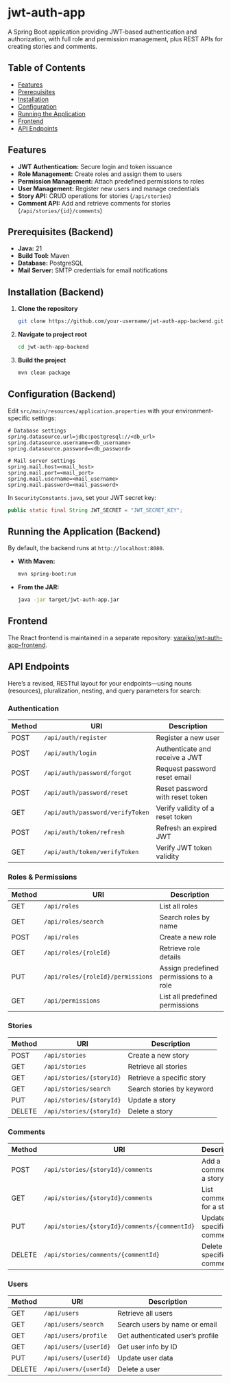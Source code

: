 # jwt-auth-app

A Spring Boot application providing JWT-based authentication and authorization, with full role and permission management, plus REST APIs for creating stories and comments.

## Table of Contents

* [Features](#features)
* [Prerequisites](#prerequisites)
* [Installation](#installation)
* [Configuration](#configuration)
* [Running the Application](#running-the-application)
* [Frontend](#frontend)
* [API Endpoints](#api-endpoints)

## Features

* **JWT Authentication:** Secure login and token issuance
* **Role Management:** Create roles and assign them to users
* **Permission Management:** Attach predefined permissions to roles
* **User Management:** Register new users and manage credentials
* **Story API:** CRUD operations for stories (`/api/stories`)
* **Comment API:** Add and retrieve comments for stories (`/api/stories/{id}/comments`)

## Prerequisites (Backend)

* **Java:** 21
* **Build Tool:** Maven
* **Database:** PostgreSQL
* **Mail Server:** SMTP credentials for email notifications

## Installation (Backend)

1. **Clone the repository**

   ```bash
   git clone https://github.com/your-username/jwt-auth-app-backend.git
   ```
2. **Navigate to project root**

   ```bash
   cd jwt-auth-app-backend
   ```
3. **Build the project**

   ```bash
   mvn clean package
   ```

## Configuration (Backend)

Edit `src/main/resources/application.properties` with your environment-specific settings:

```properties
# Database settings
spring.datasource.url=jdbc:postgresql://<db_url>
spring.datasource.username=<db_username>
spring.datasource.password=<db_password>

# Mail server settings
spring.mail.host=<mail_host>
spring.mail.port=<mail_port>
spring.mail.username=<mail_username>
spring.mail.password=<mail_password>
```

In `SecurityConstants.java`, set your JWT secret key:

```java
public static final String JWT_SECRET = "JWT_SECRET_KEY";
```

## Running the Application (Backend)

By default, the backend runs at `http://localhost:8080`.

* **With Maven:**

  ```bash
  mvn spring-boot:run
  ```
* **From the JAR:**

  ```bash
  java -jar target/jwt-auth-app.jar
  ```

## Frontend

The React frontend is maintained in a separate repository: [varaiko/jwt-auth-app-frontend](https://github.com/varaiko/jwt-auth-app-frontend).

## API Endpoints

Here’s a revised, RESTful layout for your endpoints—using nouns (resources), pluralization, nesting, and query parameters for search:

### Authentication

| Method | URI                                       | Description                      |
| ------ | ----------------------------------------- | -------------------------------- |
| POST   | `/api/auth/register`                      | Register a new user              |
| POST   | `/api/auth/login`                         | Authenticate and receive a JWT   |
| POST   | `/api/auth/password/forgot`               | Request password reset email     |
| POST   | `/api/auth/password/reset`                | Reset password with reset token  |
| GET    | `/api/auth/password/verifyToken`          | Verify validity of a reset token |
| POST   | `/api/auth/token/refresh`                 | Refresh an expired JWT           |
| GET    | `/api/auth/token/verifyToken`             | Verify JWT token validity        |

### Roles & Permissions

| Method | URI                               | Description                             |
| ------ | --------------------------------- | --------------------------------------- |
| GET    | `/api/roles`                      | List all roles                          |
| GET    | `/api/roles/search`               | Search roles by name                    |
| POST   | `/api/roles`                      | Create a new role                       |
| GET    | `/api/roles/{roleId}`             | Retrieve role details                   |
| PUT    | `/api/roles/{roleId}/permissions` | Assign predefined permissions to a role |
| GET    | `/api/permissions`                | List all predefined permissions         |

### Stories

| Method | URI                                     | Description               |
| ------ | --------------------------------------- | ------------------------- |
| POST   | `/api/stories`                          | Create a new story        |
| GET    | `/api/stories`                          | Retrieve all stories      |
| GET    | `/api/stories/{storyId}`                | Retrieve a specific story |
| GET    | `/api/stories/search`                   | Search stories by keyword |
| PUT    | `/api/stories/{storyId}`                | Update a story            |
| DELETE | `/api/stories/{storyId}`                | Delete a story            |

### Comments

| Method | URI                                           | Description               |
| ------ | --------------------------------------------- | ------------------------- |
| POST   | `/api/stories/{storyId}/comments`             | Add a comment to a story  |
| GET    | `/api/stories/{storyId}/comments`             | List comments for a story |
| PUT    | `/api/stories/{storyId}/comments/{commentId}` | Update a specific comment |
| DELETE | `/api/stories/comments/{commentId}`           | Delete a specific comment |

### Users

| Method | URI                           | Description                      |
| ------ | ----------------------------- | -------------------------------- |
| GET    | `/api/users`                  | Retrieve all users               |
| GET    | `/api/users/search`           | Search users by name or email    |
| GET    | `/api/users/profile`          | Get authenticated user’s profile |
| GET    | `/api/users/{userId}`         | Get user info by ID              |
| PUT    | `/api/users/{userId}`         | Update user data                 |
| DELETE | `/api/users/{userId}`         | Delete a user                    |
